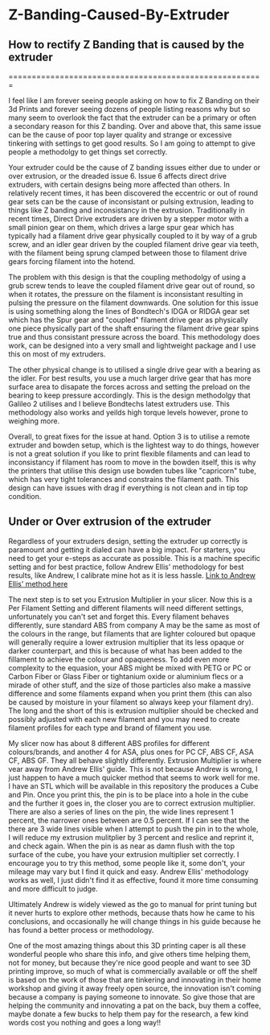 # Z-Banding-Caused-By-Extruder
## How to rectify Z Banding that is caused by the extruder
=======================================================

I feel like I am forever seeing people asking on how to fix Z Banding on their 3d Prints and forever seeing dozens of people listing reasons why but so many seem to overlook the fact that the extruder can be a primary or often a secondary reason for this Z banding.  Over and above that, this same issue can be the cause of poor top layer quality and strange or excessive tinkering with settings to get good results.  So I am going to attempt to give people a methodolgy to get things set correctly.

Your extruder could be the cause of Z banding issues either due to under or over extrusion, or the dreaded issue 6. 
Issue 6 affects direct drive extruders, with certain designs being more affected than others.  In relatively recent times, it has been discovered the eccentric or out of round gear sets can be the cause of inconsistant or pulsing extrusion, leading to things like Z banding and inconsistancy in the extrusion.  Traditionally in recent times, Direct Drive extruders are driven by a stepper motor with a small pinion gear on them, which drives a large spur gear which has typically had a filament drive gear physically coupled to it by way of a grub screw, and an idler gear driven by the coupled filament drive gear via teeth, with the filament being sprung clamped between those to filament drive gears forcing filament into the hotend.  

The problem with this design is that the coupling methodolgy of using a grub screw tends to leave the coupled filament drive gear out of round, so when it rotates, the pressure on the filament is inconsistant resulting in pulsing the pressure on the filament downwards.  One solution for this issue is using something along the lines of Bondtech's IDGA or RIDGA gear set which has the Spur gear and "coupled" filament drive gear as physically one piece physically part of the shaft ensuring the filament drive gear spins true and thus consistant pressure across the board.  This methodology does work, can be designed into a very small and lightweight package and I use this on most of my extruders.

The other physical change is to utilised a single drive gear with a bearing as the idler. For best results, you use a much larger drive gear that has more surface area to disapate the forces across and setting the preload on the bearing to keep pressure accordingly.  This is the design methodolgy that Galileo 2 utilises and I believe Bondtechs latest extruders use. This methodology also works and yeilds high torque levels however, prone to weighing more.

Overall, to great fixes for the issue at hand.  Option 3 is to utilise a remote extruder and bowden setup, which is the lightest way to do things, however is not a great solution if you like to print flexible filaments and can lead to inconsistancy if filament has room to move in the bowden itself, this is why the printers that utilise this design use bowden tubes like "capricorn" tube, which has very tight tolerances and constrains the filament path. This design can have issues with drag if everything is not clean and in tip top condition.

## Under or Over extrusion of the extruder
Regardless of your extruders design, setting the extruder up correctly is paramount and getting it dialed can have a big impact.  For starters, you need to get your e-steps as accurate as possible.  This is a machine specific setting and for best practice, follow Andrew Ellis' methodology for best results, like Andrew, I calibrate mine hot as it is less hassle. [Link to Andrew Ellis' method here](https://ellis3dp.com/Print-Tuning-Guide/articles/extruder_calibration.html)

The next step is to set  you Extrusion Multiplier in your slicer. Now this is a Per Filament Setting and different filaments will need different settings, unfortunately you can't set and forget this. Every filament behaves differently, sure standard ABS from company A may be the same as most of the colours in the range, but filaments that are lighter coloured but opaque will generally require a lower extrusion multiplier that its less opaque or darker counterpart, and this is because of what has been added to the fillament to achieve the colour and opaqueness. To add even more complexity to the equasion, your ABS might be mixed with PETG or PC or Carbon Fiber or Glass Fiber or tightanium oxide or aluminium flecs or a mirade of other stuff, and the size of those particles also make a massive difference and some filaments expand when you print them (this can also be caused by moisture in your filament so always keep your filament dry). The long and the short of this is extrusion multiplier should be checked and possibly adjusted with each new filament and you may need to create filament profiles for each type and brand of filament you use.  

My slicer now has about 8 different ABS profiles for different colours/brands, and another 4 for ASA, plus ones for PC CF, ABS CF, ASA CF, ABS GF.  They all behave slightly differently.  Extrusion Multiplier is where vear away from Andrew Ellis' guide. This is not because Andrew is wrong, I just happen to have a much quicker method that seems to work well for me.  I have an STL which will be available in this repository the produces a Cube and Pin.  Once you print this, the pin is to be place into a hole in the cube and the further it goes in, the closer you are to correct extrusion multiplier. There are also a series of lines on the pin, the wide lines represent 1 percent, the narrower ones between are 0.5 percent. If I can see that the there are 3 wide lines visible when I attempt to push the pin in to the whole, I will reduce my extrusion mulitplier by 3 percent and reslice and reprint it, and check again. When the pin is as near as damn flush with the top surface of the cube, you have your extrusion multiplier set correctly.  I encourage you to try this method, some people like it, some don't, your mileage may vary but I find it quick and easy. Andrew Ellis' methodology works as well, I just didn't find it as effective, found it more time consuming and more difficult to judge. 

Ultimately Andrew is widely viewed as the go to manual for print tuning but it never hurts to explore other methods, because thats how he came to his conclusions, and occasionally he will change things in his guide because he has found a better process or methodology.

One of the most amazing things about this 3D printing caper is all these wonderful people who share this info, and give others time helping them, not for money, but because they're nice good people and want to see 3D printing improve, so much of what is commercially available or off the shelf is based on the work of those that are tinkering and innovating in their home workshop and giving it away freely open source, the innovation isn't coming because a company is paying someone to innovate. So give those that are helping the community and innovating a pat on the back, buy them a coffee, maybe donate a few bucks to help them pay for the research, a few kind words cost you nothing and goes a long way!!

